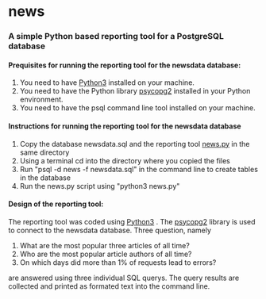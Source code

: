 # news
### A simple Python based reporting tool for a PostgreSQL database

#### Prequisites for running the reporting tool for the newsdata database:
1. You need to have [Python3](https://www.python.org/) installed on your machine.
2. You need to have the Python library [psycopg2](http://initd.org/psycopg/) installed in your Python environment.
3. You need to have the psql command line tool installed on your machine.

#### Instructions for running the reporting tool for the newsdata database
1. Copy the database newsdata.sql  and the reporting tool [news.py](/news.py) in the same directory
2. Using a terminal cd into the directory where you copied the files
3. Run "psql -d news -f newsdata.sql" in the command line to create tables in the database
4. Run the news.py script using "python3 news.py"

#### Design of the reporting tool:
The reporting tool was coded using [Python3](https://www.python.org/) . The [psycopg2](http://initd.org/psycopg/) library is used to connect to the
newsdata database. Three question, namely
1. What are the most popular three articles of all time?
2. Who are the most popular article authors of all time?
3. On which days did more than 1% of requests lead to errors?

are answered using three individual SQL querys. The query results are collected and
printed as formated text into the command line.
